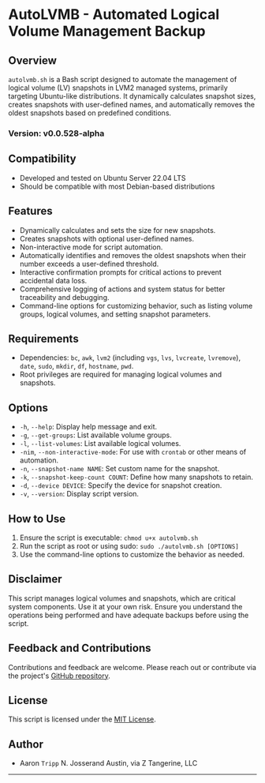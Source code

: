 # AutoLVMB - Automated Logical Volume Management Backup

## Overview
`autolvmb.sh` is a Bash script designed to automate the management of logical volume (LV) snapshots in LVM2 managed systems, primarily targeting Ubuntu-like distributions. It dynamically calculates snapshot sizes, creates snapshots with user-defined names, and automatically removes the oldest snapshots based on predefined conditions.

### Version: v0.0.528-alpha

## Compatibility
- Developed and tested on Ubuntu Server 22.04 LTS
- Should be compatible with most Debian-based distributions

## Features
- Dynamically calculates and sets the size for new snapshots.
- Creates snapshots with optional user-defined names.
- Non-interactive mode for script automation.
- Automatically identifies and removes the oldest snapshots when their number exceeds a user-defined threshold.
- Interactive confirmation prompts for critical actions to prevent accidental data loss.
- Comprehensive logging of actions and system status for better traceability and debugging.
- Command-line options for customizing behavior, such as listing volume groups, logical volumes, and setting snapshot parameters.

## Requirements
- Dependencies: `bc`, `awk`, `lvm2` (including `vgs`, `lvs`, `lvcreate`, `lvremove`), `date`, `sudo`, `mkdir`, `df`, `hostname`, `pwd`.
- Root privileges are required for managing logical volumes and snapshots.

## Options
- `-h`, `--help`: Display help message and exit.
- `-g`, `--get-groups`: List available volume groups.
- `-l`, `--list-volumes`: List available logical volumes.
- `-nim`, `--non-interactive-mode`: For use with `crontab` or other means of automation.
- `-n`, `--snapshot-name NAME`: Set custom name for the snapshot.
- `-k`, `--snapshot-keep-count COUNT`: Define how many snapshots to retain.
- `-d`, `--device DEVICE`: Specify the device for snapshot creation.
- `-v`, `--version`: Display script version.

## How to Use
1. Ensure the script is executable: `chmod u+x autolvmb.sh`
2. Run the script as root or using sudo: `sudo ./autolvmb.sh [OPTIONS]`
3. Use the command-line options to customize the behavior as needed.

## Disclaimer
This script manages logical volumes and snapshots, which are critical system components. Use it at your own risk. Ensure you understand the operations being performed and have adequate backups before using the script.

## Feedback and Contributions
Contributions and feedback are welcome. Please reach out or contribute via the project's [GitHub repository](https://github.com/anjaustin/autolvmb).

## License
This script is licensed under the [MIT License](https://tripp.mit-license.org/).

## Author
- Aaron `Tripp` N. Josserand Austin, via Z Tangerine, LLC

---
